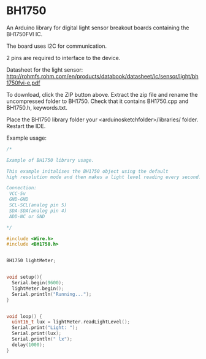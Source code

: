 BH1750
======

An Arduino library for digital light sensor breakout boards containing the BH1750FVI IC.

The board uses I2C for communication. 

2 pins are required to interface to the device.

Datasheet for the light sensor:
http://rohmfs.rohm.com/en/products/databook/datasheet/ic/sensor/light/bh1750fvi-e.pdf


To download, click the ZIP button above. Extract the zip file and  rename the uncompressed folder to BH1750. Check that it contains  BH1750.cpp and BH1750.h, keywords.txt.

Place the BH1750 library folder your &lt;arduinosketchfolder&gt;/libraries/ folder. Restart the IDE.


Example usage:
```c
/*

Example of BH1750 library usage.

This example initalises the BH1750 object using the default
high resolution mode and then makes a light level reading every second.

Connection:
 VCC-5v
 GND-GND
 SCL-SCL(analog pin 5)
 SDA-SDA(analog pin 4)
 ADD-NC or GND

*/

#include <Wire.h>
#include <BH1750.h>


BH1750 lightMeter;


void setup(){
  Serial.begin(9600);
  lightMeter.begin();
  Serial.println("Running...");
}


void loop() {
  uint16_t lux = lightMeter.readLightLevel();
  Serial.print("Light: ");
  Serial.print(lux);
  Serial.println(" lx");
  delay(1000);
}
```
